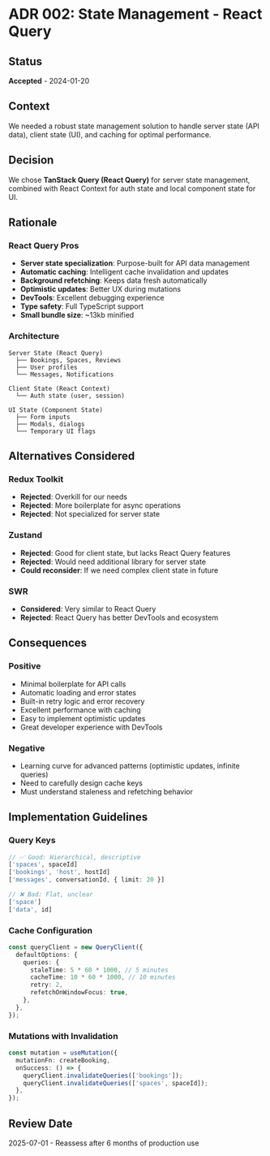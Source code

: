 # ADR 002: State Management - React Query

## Status
**Accepted** - 2024-01-20

## Context
We needed a robust state management solution to handle server state (API data), client state (UI), and caching for optimal performance.

## Decision
We chose **TanStack Query (React Query)** for server state management, combined with React Context for auth state and local component state for UI.

## Rationale

### React Query Pros
- **Server state specialization**: Purpose-built for API data management
- **Automatic caching**: Intelligent cache invalidation and updates
- **Background refetching**: Keeps data fresh automatically
- **Optimistic updates**: Better UX during mutations
- **DevTools**: Excellent debugging experience
- **Type safety**: Full TypeScript support
- **Small bundle size**: ~13kb minified

### Architecture
```
Server State (React Query)
  ├── Bookings, Spaces, Reviews
  ├── User profiles
  └── Messages, Notifications

Client State (React Context)
  └── Auth state (user, session)

UI State (Component State)
  ├── Form inputs
  ├── Modals, dialogs
  └── Temporary UI flags
```

## Alternatives Considered

### Redux Toolkit
- **Rejected**: Overkill for our needs
- **Rejected**: More boilerplate for async operations
- **Rejected**: Not specialized for server state

### Zustand
- **Rejected**: Good for client state, but lacks React Query features
- **Rejected**: Would need additional library for server state
- **Could reconsider**: If we need complex client state in future

### SWR
- **Considered**: Very similar to React Query
- **Rejected**: React Query has better DevTools and ecosystem

## Consequences

### Positive
- Minimal boilerplate for API calls
- Automatic loading and error states
- Built-in retry logic and error recovery
- Excellent performance with caching
- Easy to implement optimistic updates
- Great developer experience with DevTools

### Negative
- Learning curve for advanced patterns (optimistic updates, infinite queries)
- Need to carefully design cache keys
- Must understand staleness and refetching behavior

## Implementation Guidelines

### Query Keys
```typescript
// ✅ Good: Hierarchical, descriptive
['spaces', spaceId]
['bookings', 'host', hostId]
['messages', conversationId, { limit: 20 }]

// ❌ Bad: Flat, unclear
['space']
['data', id]
```

### Cache Configuration
```typescript
const queryClient = new QueryClient({
  defaultOptions: {
    queries: {
      staleTime: 5 * 60 * 1000, // 5 minutes
      cacheTime: 10 * 60 * 1000, // 10 minutes
      retry: 2,
      refetchOnWindowFocus: true,
    },
  },
});
```

### Mutations with Invalidation
```typescript
const mutation = useMutation({
  mutationFn: createBooking,
  onSuccess: () => {
    queryClient.invalidateQueries(['bookings']);
    queryClient.invalidateQueries(['spaces', spaceId]);
  },
});
```

## Review Date
2025-07-01 - Reassess after 6 months of production use
